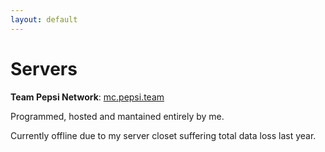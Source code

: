 ```yaml
---
layout: default
---
```


# Servers

**Team Pepsi Network**: [mc.pepsi.team](https://pepsi.team)

Programmed, hosted and mantained entirely by me.

Currently offline due to my server closet suffering total data loss last year.
